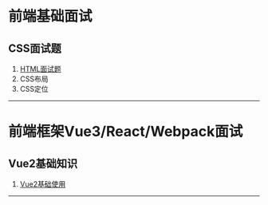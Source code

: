 # 前端基础面试

## CSS面试题

1. [HTML面试题](前端基础面试/CSS面试题/1.HTML面试题.md)
1. CSS布局
1. CSS定位

- - -

# 前端框架Vue3/React/Webpack面试

## Vue2基础知识

1. [Vue2基础使用](前端框架面试/Vue2/Vue2基础/1.Vue2基础使用.md)

- - -
